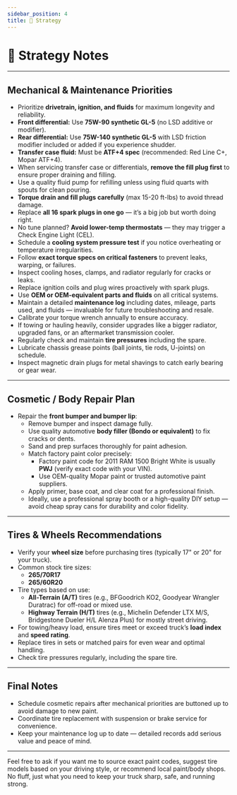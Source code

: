 ```yaml
---
sidebar_position: 4
title: 🧠 Strategy
---
```


# 🧠 Strategy Notes

---

## Mechanical & Maintenance Priorities

- Prioritize **drivetrain, ignition, and fluids** for maximum longevity and reliability.
- **Front differential:** Use **75W-90 synthetic GL-5** (no LSD additive or modifier).
- **Rear differential:** Use **75W-140 synthetic GL-5** with LSD friction modifier included or added if you experience shudder.
- **Transfer case fluid:** Must be **ATF+4 spec** (recommended: Red Line C+, Mopar ATF+4).
- When servicing transfer case or differentials, **remove the fill plug first** to ensure proper draining and filling.
- Use a quality fluid pump for refilling unless using fluid quarts with spouts for clean pouring.
- **Torque drain and fill plugs carefully** (max 15-20 ft-lbs) to avoid thread damage.
- Replace **all 16 spark plugs in one go** — it’s a big job but worth doing right.
- No tune planned? **Avoid lower-temp thermostats** — they may trigger a Check Engine Light (CEL).
- Schedule a **cooling system pressure test** if you notice overheating or temperature irregularities.
- Follow **exact torque specs on critical fasteners** to prevent leaks, warping, or failures.
- Inspect cooling hoses, clamps, and radiator regularly for cracks or leaks.
- Replace ignition coils and plug wires proactively with spark plugs.
- Use **OEM or OEM-equivalent parts and fluids** on all critical systems.
- Maintain a detailed **maintenance log** including dates, mileage, parts used, and fluids — invaluable for future troubleshooting and resale.
- Calibrate your torque wrench annually to ensure accuracy.
- If towing or hauling heavily, consider upgrades like a bigger radiator, upgraded fans, or an aftermarket transmission cooler.
- Regularly check and maintain **tire pressures** including the spare.
- Lubricate chassis grease points (ball joints, tie rods, U-joints) on schedule.
- Inspect magnetic drain plugs for metal shavings to catch early bearing or gear wear.

---

## Cosmetic / Body Repair Plan

- Repair the **front bumper and bumper lip**:
  - Remove bumper and inspect damage fully.
  - Use quality automotive **body filler (Bondo or equivalent)** to fix cracks or dents.
  - Sand and prep surfaces thoroughly for paint adhesion.
  - Match factory paint color precisely:
    - Factory paint code for 2011 RAM 1500 Bright White is usually **PWJ** (verify exact code with your VIN).
    - Use OEM-quality Mopar paint or trusted automotive paint suppliers.
  - Apply primer, base coat, and clear coat for a professional finish.
  - Ideally, use a professional spray booth or a high-quality DIY setup — avoid cheap spray cans for durability and color fidelity.

---

## Tires & Wheels Recommendations

- Verify your **wheel size** before purchasing tires (typically 17" or 20" for your truck).
- Common stock tire sizes:
  - **265/70R17**
  - **265/60R20**
- Tire types based on use:
  - **All-Terrain (A/T)** tires (e.g., BFGoodrich KO2, Goodyear Wrangler Duratrac) for off-road or mixed use.
  - **Highway Terrain (H/T)** tires (e.g., Michelin Defender LTX M/S, Bridgestone Dueler H/L Alenza Plus) for mostly street driving.
- For towing/heavy load, ensure tires meet or exceed truck’s **load index** and **speed rating**.
- Replace tires in sets or matched pairs for even wear and optimal handling.
- Check tire pressures regularly, including the spare tire.

---

## Final Notes

- Schedule cosmetic repairs after mechanical priorities are buttoned up to avoid damage to new paint.
- Coordinate tire replacement with suspension or brake service for convenience.
- Keep your maintenance log up to date — detailed records add serious value and peace of mind.

---

Feel free to ask if you want me to source exact paint codes, suggest tire models based on your driving style, or recommend local paint/body shops.  
No fluff, just what you need to keep your truck sharp, safe, and running strong.
